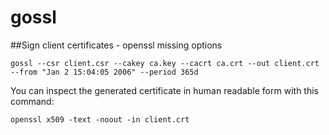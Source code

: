 # gossl

##Sign client certificates - openssl missing options


    gossl --csr client.csr --cakey ca.key --cacrt ca.crt --out client.crt --from "Jan 2 15:04:05 2006" --period 365d


You can inspect the generated certificate in human readable form with this command:


    openssl x509 -text -noout -in client.crt
